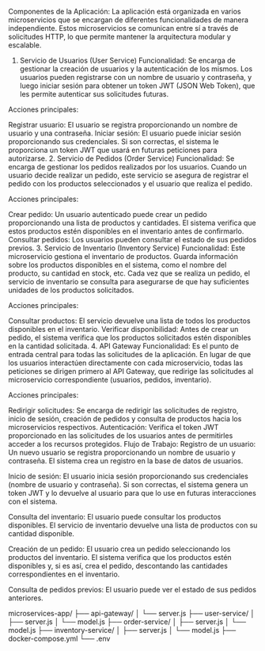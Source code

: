 Componentes de la Aplicación:
La aplicación está organizada en varios microservicios que se encargan de diferentes funcionalidades de manera independiente. Estos microservicios se comunican entre sí a través de solicitudes HTTP, lo que permite mantener la arquitectura modular y escalable.

1. Servicio de Usuarios (User Service)
Funcionalidad: Se encarga de gestionar la creación de usuarios y la autenticación de los mismos. Los usuarios pueden registrarse con un nombre de usuario y contraseña, y luego iniciar sesión para obtener un token JWT (JSON Web Token), que les permite autenticar sus solicitudes futuras.

Acciones principales:

Registrar usuario: El usuario se registra proporcionando un nombre de usuario y una contraseña.
Iniciar sesión: El usuario puede iniciar sesión proporcionando sus credenciales. Si son correctas, el sistema le proporciona un token JWT que usará en futuras peticiones para autorizarse.
2. Servicio de Pedidos (Order Service)
Funcionalidad: Se encarga de gestionar los pedidos realizados por los usuarios. Cuando un usuario decide realizar un pedido, este servicio se asegura de registrar el pedido con los productos seleccionados y el usuario que realiza el pedido.

Acciones principales:

Crear pedido: Un usuario autenticado puede crear un pedido proporcionando una lista de productos y cantidades. El sistema verifica que estos productos estén disponibles en el inventario antes de confirmarlo.
Consultar pedidos: Los usuarios pueden consultar el estado de sus pedidos previos.
3. Servicio de Inventario (Inventory Service)
Funcionalidad: Este microservicio gestiona el inventario de productos. Guarda información sobre los productos disponibles en el sistema, como el nombre del producto, su cantidad en stock, etc. Cada vez que se realiza un pedido, el servicio de inventario se consulta para asegurarse de que hay suficientes unidades de los productos solicitados.

Acciones principales:

Consultar productos: El servicio devuelve una lista de todos los productos disponibles en el inventario.
Verificar disponibilidad: Antes de crear un pedido, el sistema verifica que los productos solicitados estén disponibles en la cantidad solicitada.
4. API Gateway
Funcionalidad: Es el punto de entrada central para todas las solicitudes de la aplicación. En lugar de que los usuarios interactúen directamente con cada microservicio, todas las peticiones se dirigen primero al API Gateway, que redirige las solicitudes al microservicio correspondiente (usuarios, pedidos, inventario).

Acciones principales:

Redirigir solicitudes: Se encarga de redirigir las solicitudes de registro, inicio de sesión, creación de pedidos y consulta de productos hacia los microservicios respectivos.
Autenticación: Verifica el token JWT proporcionado en las solicitudes de los usuarios antes de permitirles acceder a los recursos protegidos.
Flujo de Trabajo:
Registro de un usuario: Un nuevo usuario se registra proporcionando un nombre de usuario y contraseña. El sistema crea un registro en la base de datos de usuarios.

Inicio de sesión: El usuario inicia sesión proporcionando sus credenciales (nombre de usuario y contraseña). Si son correctas, el sistema genera un token JWT y lo devuelve al usuario para que lo use en futuras interacciones con el sistema.

Consulta del inventario: El usuario puede consultar los productos disponibles. El servicio de inventario devuelve una lista de productos con su cantidad disponible.

Creación de un pedido: El usuario crea un pedido seleccionando los productos del inventario. El sistema verifica que los productos estén disponibles y, si es así, crea el pedido, descontando las cantidades correspondientes en el inventario.

Consulta de pedidos previos: El usuario puede ver el estado de sus pedidos anteriores.

microservices-app/
├── api-gateway/
│   └── server.js
├── user-service/
│   ├── server.js
│   └── model.js
├── order-service/
│   ├── server.js
│   └── model.js
├── inventory-service/
│   ├── server.js
│   └── model.js
├── docker-compose.yml
└── .env
